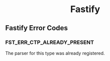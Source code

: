 <h1 align="center">Fastify</h1>

<a id="fastify-error-codes"></a>
## Fastify Error Codes

<a id="FST_ERR_CTP_ALREADY_PRESENT"></a>
### FST_ERR_CTP_ALREADY_PRESENT

The parser for this type was already registered.
